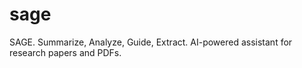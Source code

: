 # sage
SAGE. Summarize, Analyze, Guide, Extract. AI-powered assistant for research papers and PDFs.
